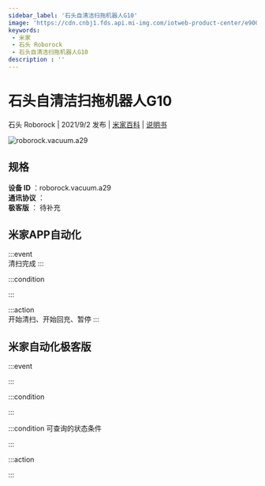 ```yaml
---
sidebar_label: '石头自清洁扫拖机器人G10'
image: 'https://cdn.cnbj1.fds.api.mi-img.com/iotweb-product-center/e90011d8e669b1cbd1096002ec55389d_1629186649205.png?GalaxyAccessKeyId=AKVGLQWBOVIRQ3XLEW&Expires=9223372036854775807&Signature=FDeKuVud/qn+5sn0X5+uA84rk4c='
keywords: 
 - 米家
 - 石头 Roborock
 - 石头自清洁扫拖机器人G10
description : ''
---
```

# 石头自清洁扫拖机器人G10

石头 Roborock | 2021/9/2 发布 | [米家百科](https://home.mi.com/webapp/content/baike/product/index.html?model=roborock.vacuum.a29) | [说明书](https://home.mi.com/views/introduction.html?model=roborock.vacuum.a29&region=cn)

![roborock.vacuum.a29](https://cdn.cnbj1.fds.api.mi-img.com/iotweb-product-center/e90011d8e669b1cbd1096002ec55389d_1629186649205.png?GalaxyAccessKeyId=AKVGLQWBOVIRQ3XLEW&Expires=9223372036854775807&Signature=FDeKuVud/qn+5sn0X5+uA84rk4c=)

## 规格  
> 
**设备 ID** ：roborock.vacuum.a29  
**通讯协议** ：  
**极客版**  ： 待补充 


## 米家APP自动化  

:::event  
清扫完成
:::

:::condition  

:::

:::action   
开始清扫、开始回充、暂停
:::

## 米家自动化极客版  

:::event  

:::

:::condition  

:::

:::condition 可查询的状态条件  

:::

:::action  

:::

        
